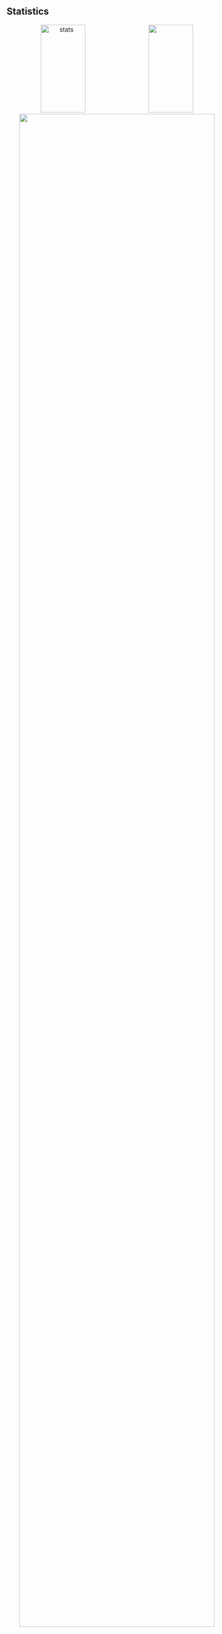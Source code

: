 ## Statistics 

<div align="center">
  <img height="200" alt="stats" src="https://github-readme-stats.vercel.app/api?username=peaceRyun&show_icons=true&theme=holi" width="45%" />
  &nbsp;&nbsp;&nbsp;
  <img height="200" src="https://github-readme-stats.vercel.app/api/top-langs/?username=peaceRyun&hide=c%23,powershell,Mathematica,Ruby,Objective-C,Objective-C%2b%2b,Cuda&title_color=61dafb&text_color=ffffff&icon_color=61dafb&bg_color=20232a&langs_count=8&layout=compact&border_color=61dafb&hide_border=true&size_weight=0.5&count_weight=0.5" width="45%" /> 
<a href="https://github.com/ashutosh00710/github-readme-activity-graph">
    <img src="https://github-readme-activity-graph.vercel.app/graph?username=peaceRyun&theme=react-dark&bg_color=20232a&hide_border=true&line=58A6FF&color=58A6FF" width=94%/>
</a>
</div>

<!--   <img alt="algorithms" src="http://mazassumnida.wtf/api/generate_badge?boj=peaceRyun" width="42%" height="100%"/> -->

## About Me

- ✈️ 프론트엔지니어 & 웹퍼블리셔 
  교육과정 6개월 이수 완료(24.09.10~25.3.24)

- 💬 Korean, English

- 📫 dbsrn1110@gmail.com

## **🛠 기술 및 도구**
- 자주 쓰는 프레임워크 & 라이브러리

![React](https://img.shields.io/badge/React-20232A?style=for-the-badge&logo=react&logoColor=61DAFB) ![Next.js](https://img.shields.io/badge/Next.js-000?logo=nextdotjs&logoColor=fff&style=for-the-badge) ![Tailwind css](https://img.shields.io/badge/Tailwind_CSS-38B2AC?style=for-the-badge&logo=tailwind-css&logoColor=white) ![Styled Components](https://img.shields.io/badge/Styled_Components-DB7093?style=for-the-badge&logo=styled-components&logoColor=white) ![GSAP](https://img.shields.io/badge/GSAP-88CE02?style=for-the-badge&logo=greensock&logoColor=black) ![Swiper](https://img.shields.io/badge/Swiper-6332F6?style=for-the-badge&logo=swiper&logoColor=white) ![Redux](https://img.shields.io/badge/Redux-593D88?style=for-the-badge&logo=redux&logoColor=white) ![React Router](https://img.shields.io/badge/React_Router-CA4245?style=for-the-badge&logo=react-router&logoColor=white)

- 자주 쓰는 디자인 툴
  
![Figma](https://img.shields.io/badge/Figma-F24E1E?style=for-the-badge&logo=figma&logoColor=white) ![Adobe Photoshop](https://img.shields.io/badge/Adobe%20Photoshop-31A8FF?style=for-the-badge&logo=Adobe%20Photoshop&logoColor=black)

- 사용 가능한 협업 툴

![Discord](https://img.shields.io/badge/Discord-7289DA?style=for-the-badge&logo=discord&logoColor=white) ![Zoom](https://img.shields.io/badge/Zoom-2D8CFF?style=for-the-badge&logo=zoom&logoColor=white) ![Slack](https://img.shields.io/badge/Slack-4A154B?style=for-the-badge&logo=slack&logoColor=white) ![Github](https://img.shields.io/badge/GitHub-100000?style=for-the-badge&logo=github&logoColor=white)

- 사용 가능한 문서 툴
  
![MARKDOWN](https://img.shields.io/badge/Markdown-000000?style=for-the-badge&logo=markdown&logoColor=white) ![Notion](https://img.shields.io/badge/Notion-000000?style=for-the-badge&logo=notion&logoColor=white)



